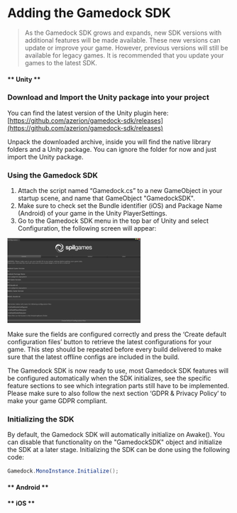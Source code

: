 # Adding the Gamedock SDK

> As the Gamedock SDK grows and expands, new SDK versions with additional features will be made available. These new versions can update or improve your game. However, previous versions will still be available for legacy games. It is recommended that you update your games to the latest SDK.

<!-- tabs:start -->

#### ** Unity **

### Download and Import the Unity package into your project

You can find the latest version of the Unity plugin here: [https://github.com/azerion/gamedock-sdk/releases](https://github.com/azerion/gamedock-sdk/releases)

Unpack the downloaded archive, inside you will find the native library folders and a Unity package. You can ignore the folder for now and just import the Unity package.

### Using the Gamedock SDK

1. Attach the script named “Gamedock.cs” to a new GameObject in your startup scene, and name that GameObject "GamedockSDK".
1. Make sure to check set the Bundle identifier (iOS) and Package Name (Android) of your game in the Unity PlayerSettings.
1. Go to the Gamedock SDK menu in the top bar of Unity and select Configuration, the following screen will appear:

![github pages](_images/Screen-Shot-2018-10-16-at-13.45.55-300x191.png)

Make sure the fields are configured correctly and press the ‘Create default configuration files’ button to retrieve the latest configurations for your game. This step should be repeated before every build delivered to make sure that the latest offline configs are included in the build.

The Gamedock SDK is now ready to use, most Gamedock SDK features will be configured automatically when the SDK initializes, see the specific feature sections to see which integration parts still have to be implemented. Please make sure to also follow the next section ‘GDPR & Privacy Policy’ to make your game GDPR compliant.

### Initializing the SDK

By default, the Gamedock SDK will automatically initialize on Awake(). You can disable that functionality on the "GamedockSDK" object and initialize the SDK at a later stage. Initializing the SDK can be done using the following code:

~~~C#
Gamedock.MonoInstance.Initialize();
~~~

#### ** Android **



#### ** iOS **



<!-- tabs:end -->



